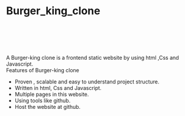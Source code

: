 <h1>Burger_king_clone</h1>
<br>
<br>
<br>
<br>
<p> 
 A  Burger-king clone is a frontend static website by using html ,Css and Javascript.
<br>
    Features of Burger-king clone
    <br>
    <ul>
	<li>Proven , scalable and easy to understand project structure.</li>
	<li>Written in html, Css and Javascript.</li>
	<li>Multiple pages in this website.</li>
	<li>Using tools like github.</li>
	<li>Host the website at github.</li>
    </ul>
</p>
<img src="">